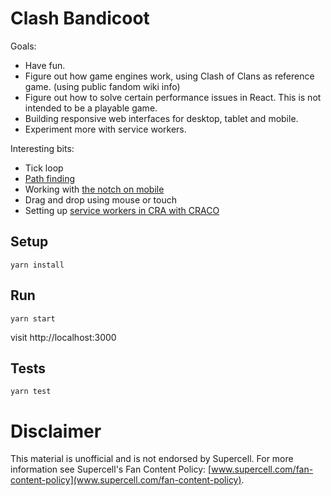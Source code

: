 # Clash Bandicoot

Goals:

- Have fun.
- Figure out how game engines work, using Clash of Clans as reference game. (using public fandom wiki info)
- Figure out how to solve certain performance issues in React. This is not intended to be a playable game.
- Building responsive web interfaces for desktop, tablet and mobile.
- Experiment more with service workers.

Interesting bits:

- Tick loop
- [Path finding](https://en.wikipedia.org/wiki/Dijkstra%27s_algorithm)
- Working with [the notch on mobile](https://css-tricks.com/the-notch-and-css/)
- Drag and drop using mouse or touch
- Setting up [service workers in CRA with CRACO](https://stackoverflow.com/questions/65063966/how-to-use-the-service-worker-in-dev-mode-with-create-react-app)

## Setup

```
yarn install
```

## Run

```
yarn start
```

visit http://localhost:3000

## Tests

```
yarn test
```

# Disclaimer

This material is unofficial and is not endorsed by Supercell. For
more information see Supercell's Fan Content Policy:
[www.supercell.com/fan-content-policy](www.supercell.com/fan-content-policy).
